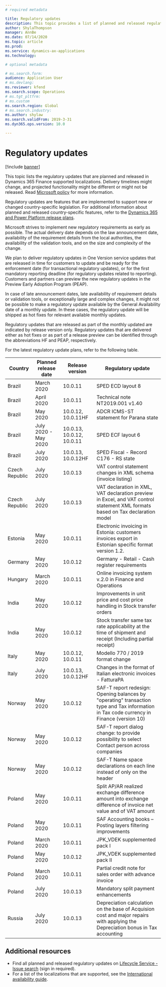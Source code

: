 ```yaml
---
# required metadata

title: Regulatory updates
description: This topic provides a list of planned and released regulatory updates for Microsoft Dynamics 365 Finance.
author: ShylaThompson
manager: AnnBe
ms.date: 07/14/2020
ms.topic: article
ms.prod: 
ms.service: dynamics-ax-applications
ms.technology: 

# optional metadata

# ms.search.form:
audience: Application User
# ms.devlang: 
ms.reviewer: kfend
ms.search.scope: Operations
# ms.tgt_pltfrm: 
# ms.custom
ms.search.region: Global
# ms.search.industry: 
ms.author: shylaw
ms.search.validFrom: 2019-3-31
ms.dyn365.ops.version: 10.0

---
```


# Regulatory updates

[!include [banner](../includes/banner.md)]

This topic lists the regulatory updates that are planned and released in Dynamics 365 Finance supported localizations. Delivery timelines might change, and projected functionality might be different or might not be released. Read [Microsoft policy](https://go.microsoft.com/fwlink/p/?linkid=2007332) for more information. 

Regulatory updates are features that are implemented to support new or changed country-specific legislation. For additional information about planned and released country-specific features, refer to the [Dynamics 365 and Power Platform release plans](https://docs.microsoft.com/business-applications-release-notes/index).

Microsoft strives to implement new regulatory requirements as early as possible. The actual delivery date depends on the law announcement date, availability of the requirement details from the local authorities, the availability of the validation tools, and on the size and complexity of the change.

We plan to deliver regulatory updates in One Version service updates that are released in time for customers to update and be ready for the enforcement date (for transactional regulatory updates), or for the first mandatory reporting deadline (for regulatory updates related to reporting). Customers and partners can preview the new regulatory updates in the Preview Early Adoption Program (PEAP).

In case of late announcement dates, late availability of requirement details or validation tools, or exceptionally large and complex changes, it might not be possible to make a regulatory update available by the General Availability date of a monthly update. In these cases, the regulatory update will be shipped as hot fixes for relevant available monthly updates.

Regulatory updates that are released as part of the monthly updated are indicated by release version only. Regulatory updates that are delivered either as hot fixes or as part of a release preview can be identified through the abbreviations HF and PEAP, respectively. 

For the latest regulatory update plans, refer to the following table.   

|Country|Planned release date|Release version|Regulatory update|
|--------------------|---------------|-------|-------|
|      Brazil         |   March 2020      | 10.0.11      |   SPED ECD layout 8   |
|      Brazil         |   April 2020      | 10.0.11      |   Technical note NT2019.001 v1.40   |
|      Brazil         |   May 2020      | 10.0.12, 10.0.11HF      |   ADCR ICMS-ST statement for Parana state   |
|      Brazil         |   July 2020 - May 2020      | 10.0.13, 10.0.12, 10.0.11      |   SPED ECF layout 6   |
|      Brazil         |   July 2020      | 10.0.13, 10.0.12HF      |   SPED Fiscal - Record C176 - RS state   |
|      Czech Republic      |   July 2020      | 10.0.13      |   VAT control statement changes in XML schema (invoice listing)   |
|      Czech Republic         |   July 2020      | 10.0.13      |   VAT declaration in XML, VAT declaration preview in Excel, and VAT control statement XML formats based on Tax declaration model   |
|      Estonia         |   May 2020       | 10.0.11      |   Electronic invoicing in Estonia: customers invoices export in Estonian specific format version 1.2.  |
|      Germany         |   May 2020       | 10.0.12      |   Germany - Retail - Cash register requirements    |
|      Hungary         |   March 2020       | 10.0.11     |   Online invoicing system v.2.0 in Finance and Operations    |
|      India         |   May 2020      | 10.0.12      |   Improvements in unit price and cost price handling in Stock transfer orders  |
|      India         |   May 2020      | 10.0.12      |   Stock transfer same tax rate applicability at the time of shipment and receipt (Including partial receipt)  |
|      Italy         |   May 2020      | 10.0.12, 10.0.11      |   Modello 770 / 2019 format change |
|      Italy         |   July 2020      | 10.0.13, 10.0.12HF      |   Changes in the format of Italian electronic invoices - FatturaPA |
|      Norway          |   May 2020   | 10.0.12     |   SAF-T report redesign: Opening balances by "operating" transaction type and Tax information in Tax code currency in Finance (version 10) |
|      Norway          |   May 2020   | 10.0.12     |   SAF-T report dialog change: to provide possibility to select Contact person across companies |
|      Norway          |   May 2020   | 10.0.12     |   SAF-T Name space declarations on each line instead of only on the header |
|      Poland          |   May 2020     | 10.0.11     |   Split AP/AR realized exchange difference amount into exchange difference of invoice net value and of VAT amount  |
|      Poland          |   May 2020     | 10.0.11     |   SAF Accounting books  – Posting layers filtering improvements |
|      Poland          |   March 2020     | 10.0.11     |   JPK_VDEK supplemented pack I |
|      Poland          |   May 2020     | 10.0.12     |   JPK_VDEK supplemented pack II |
|      Poland          |   March 2020     | 10.0.11     |   Partial credit note for sales order with advance invoice |
|      Poland          |   July 2020     | 10.0.13     |   Mandatory split payment enhancements |
|      Russia          |   July 2020     | 10.0.13    |   Depreciation calculation on the base of Acquision cost and major repairs with applying the Depreciation bonus in Tax accounting  |



## Additional resources
- Find all planned and released regulatory updates on [Lifecycle Service - Issue search](https://lcs.dynamics.com/Logon/Index) (sign in required).
- For a list of the localizations that are supported, see the [International availability guide](https://aka.ms/dynamics_365_international_availability_deck).

